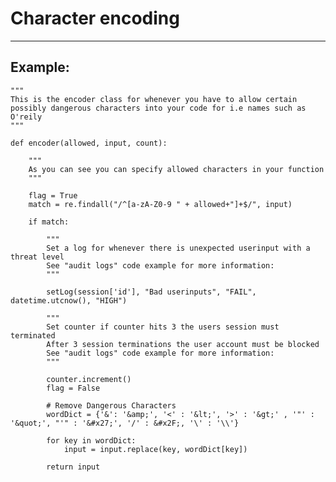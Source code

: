 # Character encoding
-------

## Example:

    """
    This is the encoder class for whenever you have to allow certain
    possibly dangerous characters into your code for i.e names such as O'reily
	"""

	def encoder(allowed, input, count):
	    
	    """
	    As you can see you can specify allowed characters in your function
	    """
	    
	    flag = True
	    match = re.findall("/^[a-zA-Z0-9 " + allowed+"]+$/", input)

	    if match:

	        """
	        Set a log for whenever there is unexpected userinput with a threat level
	        See "audit logs" code example for more information:
	        """

	        setLog(session['id'], "Bad userinputs", "FAIL", datetime.utcnow(), "HIGH")
	        
	        """
	        Set counter if counter hits 3 the users session must terminated
	        After 3 session terminations the user account must be blocked
	        See "audit logs" code example for more information:
	        """
	        
	        counter.increment()
	        flag = False

	        # Remove Dangerous Characters
	        wordDict = {'&': '&amp;', '<' : '&lt;', '>' : '&gt;' , '"' : '&quot;', "'" : '&#x27;', '/' : &#x2F;, '\' : '\\'}

	        for key in wordDict:
	        	input = input.replace(key, wordDict[key])

	        return input
